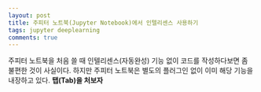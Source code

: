 ```yaml
---
layout: post
title: 주피터 노트북(Jupyter Notebook)에서 인텔리센스 사용하기
tags: jupyter deeplearning
comments: true
---
```


주피터 노트북을 처음 쓸 때 인텔리센스(자동완성) 기능 없이 코드를 작성하다보면 좀 불편한 것이 사실이다. 하지만 주피터 노트북은 별도의 플러그인 없이 이미 해당 기능을 내장하고 있다. **탭(Tab)을 처보자**
